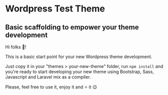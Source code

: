 # Wordpress Test Theme
## Basic scaffolding to empower your theme development

Hi folks 👋!

This is a basic start point for your new Wordpress theme development.

Just copy it in your "themes > your-new-theme" folder, run `npm install` and you're ready to start developing your new theme using Bootstrap, Sass, Javascript and Laravel mix as a compiler.

Please, feel free to use it, enjoy it and ⭐ it 😉